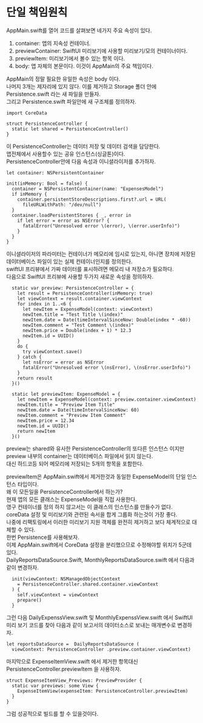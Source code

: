 # 단일 책임원칙
AppMain.swift를 열어 코드를 살펴보면 네가지 주요 속성이 있다.        
1. container: 앱의 지속성 컨테이너.    
2. previewContainer: SwiftUI 미리보기에 사용할 미리보기/모의 컨테이너이다.   
3. previewItem: 미리보기에서 볼수 있는 항목 이다.    
4. body: 앱 자체의 본문이다. 이것이 AppMain의 주요 책임이다.    
    
AppMain의 정말 필요한 유일한 속성은 body 이다.    
나머지 3개는 제자리에 있지 않다.
이를 제거하고 Storage 폴더 안에 Persistence.swift 라는 새 파일을 만들자.     
그리고 Persistence.swift 파일안에 
새 구조체를 정의하자.   

```
import CoreData

struct PersistenceController {
  static let shared = PersistenceController()
}
```
이 PersistenceController는 데이터 저장 및 데이터 검색을 담당한다.    
앱전체에서 사용할수 있는 공유 인스턴스(싱글톤)이다.    
PersistenceController안에 다음 속성과 이니셜라이저를 추가하자.   
```
let container: NSPersistentContainer

init(inMemory: Bool = false) {
  container = NSPersistentContainer(name: "ExpensesModel")
  if inMemory {
    container.persistentStoreDescriptions.first?.url = URL(
      fileURLWithPath: "/dev/null")
  }
  container.loadPersistentStores { _, error in
    if let error = error as NSError? {
      fatalError("Unresolved error \(error), \(error.userInfo)")
    }
  }
}
```
이니셜라이저의 파라미터는 컨테이너가 메모리에 임시로 있는지, 아니면 장치에 저장된 데이터베이스 파일이 있는 실제 컨테이너인지를 정의한다.    
swiftUI 프리뷰에서 가짜 데이터를 표시하려면 메모리 내 저장소가 필요하다.    
다음으로 SwiftUI 프리뷰에 사용할 두가지 새로운 속성을 정의하자.   
```
  static var preview: PersistenceController = {
    let result = PersistenceController(inMemory: true)
    let viewContext = result.container.viewContext
    for index in 1..<6 {
      let newItem = ExpenseModel(context: viewContext)
      newItem.title = "Test Title \(index)"
      newItem.date = Date(timeIntervalSinceNow: Double(index * -60))
      newItem.comment = "Test Comment \(index)"
      newItem.price = Double(index + 1) * 12.3
      newItem.id = UUID()
    }
    do {
      try viewContext.save()
    } catch {
      let nsError = error as NSError
      fatalError("Unresolved error \(nsError), \(nsError.userInfo)")
    }
    return result
  }()

  static let previewItem: ExpenseModel = {
    let newItem = ExpenseModel(context: preview.container.viewContext)
    newItem.title = "Preview Item Title"
    newItem.date = Date(timeIntervalSinceNow: 60)
    newItem.comment = "Preview Item Comment"
    newItem.price = 12.34
    newItem.id = UUID()
    return newItem
  }()
```
preview는 shared와 유사한 PersistenceController의 또다른 인스턴스 이지만     
preview 내부의 container는 데이터베이스 파일에서 읽지 않는다.    
대신 하드코등 되어 메모리에 저장되는 5개의 항목을 포함한다.    
    
previewItem은 AppMain.swift에서 제거한것과 동일한 ExpenseModel의 단일 인스턴스 타입이다.      
왜 이 모든일을 PersistenceController에서 하는가?    
현재 앱의 모든 클래스는 ExpenseModel을 직접 사용한다.     
영구 컨테이너를 정의 하지 않고서는 이 클래스의 인스턴스를 만들수가 없다.     
coreData 설정 및 미리보기와 관련된 속서을 합게 그룹화 하는것이 가장 좋다.   
나중에 리팩토링에서 이러한 미리보기 지원 객체를 완전히 제거하고 보다 체계적으로 대체할 수 있다.     
한번 Persistence를 사용해보자.      
이제 AppMain.swift에서 CoreData 설정을 분리했으므로 수정해야할 위치가 5군데 있다.    
DailyReportsDataSource.Swift, MonthlyReportsDataSource.swift 에서 
다음과 같이 변경하자.    
```
  init(viewContext: NSManagedObjectContext
    = PersistenceController.shared.container.viewContext
  ) {
    self.viewContext = viewContext
    prepare()
  }
```
그런 다음 DailyExpenssView.swift 및 MonthlyExpenssView.swift 에서 SwiftUI 미리 보기 코드를 찾아 다음과 같이 보고서의 데이터소스로 보내는 매개변수로 변경하자.    
```
let reportsDataSource =  DailyReportsDataSource ( 
  viewContext: PersistenceController .preview.container.viewContext)
```
마지막으로 ExpenseItemView.swift 에서 제거한 항목대신 PersistenceController.previewItem 을 사용하자.   
```
struct ExpenseItemView_Previews: PreviewProvider {
  static var previews: some View {
    ExpenseItemView(expenseItem: PersistenceController.previewItem)
  }
}
```
그럼 성공적으로 빌드를 할 수 있을것이다.     
